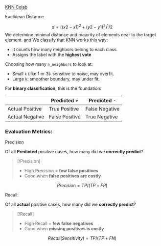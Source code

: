 [KNN Colab](https://colab.research.google.com/drive/1dyyTUepjQm2o3gzlotEOj1p4X8mjbCYo?usp=sharing)

Euclidean Distance

$$
d = ((x2-x1) ^ 2 + (y2-y1)^2)^1/2
$$
We determine minimal distance and majority of elements near to the target element.
and We classify that 
KNN works this way:
- It counts how many neighbors belong to each class.
- Assigns the label with the **highest vote**

Choosing how many `n_neighbors`  to look at:
- Small `k` (like 1 or 3): sensitive to noise, may overfit.
- Large `k`: smoother boundary, may under fit.

For **binary classification**, this is the foundation:

|                 | Predicted +    | Predicted -    |
| --------------- | -------------- | -------------- |
| Actual Positive | True Positive  | False Negative |
| Actual Negative | False Positive | True Negative  |
### Evaluation Metrics:

Precision

Of all **Predicted** positive cases, how many did we **correctly predict**?

> [!Precision]
>   
> - High Precision = **few false positives** 
>  - Good when **false positives are costly**



$$
Precision = TP / (TP + FP)
$$

Recall:

Of all **actual** positive cases, how many did we **correctly predict**?

> [!Recall]
> - High Recall = **few false negatives**
> - Good when **missing positives is costly**

$$
Recall (Sensitivity) = TP / (TP + FN)
$$

